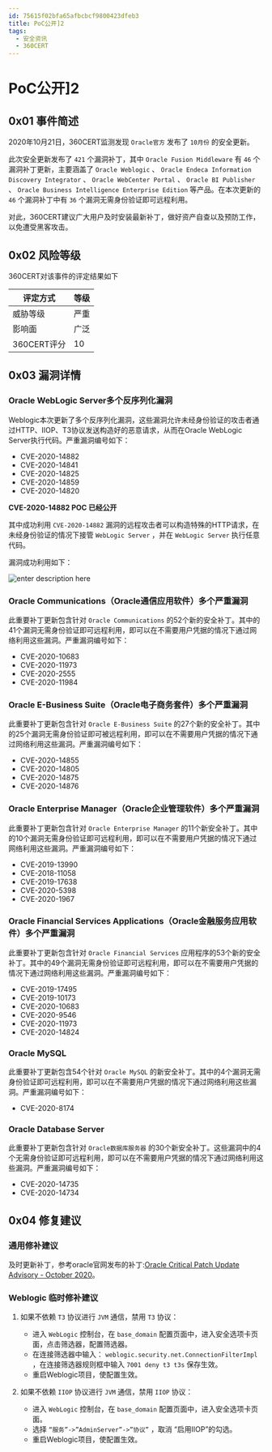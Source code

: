 ```yaml
---
id: 75615f02bfa65afbcbcf9800423dfeb3
title: PoC公开]2
tags: 
  - 安全资讯
  - 360CERT
---
```


# PoC公开]2

0x01 事件简述
---------


2020年10月21日，360CERT监测发现 `Oracle官方` 发布了 `10月份` 的安全更新。


此次安全更新发布了 `421` 个漏洞补丁，其中 `Oracle Fusion Middleware` 有 `46` 个漏洞补丁更新，主要涵盖了 `Oracle Weblogic` 、 `Oracle Endeca Information Discovery Integrator` 、 `Oracle WebCenter Portal` 、 `Oracle BI Publisher` 、 `Oracle Business Intelligence Enterprise Edition` 等产品。在本次更新的 `46` 个漏洞补丁中有 `36` 个漏洞无需身份验证即可远程利用。


对此，360CERT建议广大用户及时安装最新补丁，做好资产自查以及预防工作，以免遭受黑客攻击。


0x02 风险等级
---------


360CERT对该事件的评定结果如下




| 评定方式 | 等级 |
| --- | --- |
| 威胁等级 | 严重 |
| 影响面 | 广泛 |
| 360CERT评分 | 10 |


0x03 漏洞详情
---------


### Oracle WebLogic Server多个反序列化漏洞


Weblogic本次更新了多个反序列化漏洞，这些漏洞允许未经身份验证的攻击者通过HTTP、IIOP、T3协议发送构造好的恶意请求，从而在Oracle WebLogic Server执行代码。严重漏洞编号如下：


* CVE-2020-14882
* CVE-2020-14841
* CVE-2020-14825
* CVE-2020-14859
* CVE-2020-14820


**CVE-2020-14882 POC 已经公开**


其中成功利用 `CVE-2020-14882` 漏洞的远程攻击者可以构造特殊的HTTP请求，在未经身份验证的情况下接管 `WebLogic Server` ，并在 `WebLogic Server` 执行任意代码。


漏洞成功利用如下：


![enter description here](https://p403.ssl.qhimgs4.com/t0112fe26b08d543e67.jpeg)


### Oracle Communications（Oracle通信应用软件）多个严重漏洞


此重要补丁更新包含针对 `Oracle Communications` 的52个新的安全补丁。其中的41个漏洞无需身份验证即可远程利用，即可以在不需要用户凭据的情况下通过网络利用这些漏洞。严重漏洞编号如下：


* CVE-2020-10683
* CVE-2020-11973
* CVE-2020-2555
* CVE-2020-11984


### Oracle E-Business Suite（Oracle电子商务套件）多个严重漏洞


此重要补丁更新包含针对 `Oracle E-Business Suite` 的27个新的安全补丁。其中的25个漏洞无需身份验证即可被远程利用，即可以在不需要用户凭据的情况下通过网络利用这些漏洞。严重漏洞编号如下：


* CVE-2020-14855
* CVE-2020-14805
* CVE-2020-14875
* CVE-2020-14876


### Oracle Enterprise Manager（Oracle企业管理软件）多个严重漏洞


此重要补丁更新包含针对 `Oracle Enterprise Manager` 的11个新安全补丁。其中的10个漏洞无需身份验证即可远程利用，即可以在不需要用户凭据的情况下通过网络利用这些漏洞。严重漏洞编号如下：


* CVE-2019-13990
* CVE-2018-11058
* CVE-2019-17638
* CVE-2020-5398
* CVE-2020-1967


### Oracle Financial Services Applications（Oracle金融服务应用软件）多个严重漏洞


此重要补丁更新包含针对 `Oracle Financial Services` 应用程序的53个新的安全补丁。其中的49个漏洞无需身份验证即可远程利用，即可以在不需要用户凭据的情况下通过网络利用这些漏洞。严重漏洞编号如下：


* CVE-2019-17495
* CVE-2019-10173
* CVE-2020-10683
* CVE-2020-9546
* CVE-2020-11973
* CVE-2020-14824


### Oracle MySQL


此重要补丁更新包含54个针对 `Oracle MySQL` 的新安全补丁。其中的4个漏洞无需身份验证即可远程利用，即可以在不需要用户凭据的情况下通过网络利用这些漏洞。严重漏洞编号如下：


* CVE-2020-8174


### Oracle Database Server


此重要补丁更新包含针对 `Oracle数据库服务器` 的30个新安全补丁。这些漏洞中的4个无需身份验证即可远程利用，即可以在不需要用户凭据的情况下通过网络利用这些漏洞。严重漏洞编号如下：


* CVE-2020-14735
* CVE-2020-14734


0x04 修复建议
---------


### 通用修补建议


及时更新补丁，参考oracle官网发布的补丁:[Oracle Critical Patch Update Advisory - October 2020](https://www.oracle.com/security-alerts/cpuoct2020traditional.html)。


### Weblogic 临时修补建议


1. 如果不依赖 `T3` 协议进行 `JVM` 通信，禁用 `T3` 协议：


	* 进入 `WebLogic` 控制台，在 `base_domain` 配置页面中，进入安全选项卡页面，点击筛选器，配置筛选器。
	* 在连接筛选器中输入： `weblogic.security.net.ConnectionFilterImpl` ，在连接筛选器规则框中输入 `7001 deny t3 t3s` 保存生效。
	* 重启Weblogic项目，使配置生效。
2. 如果不依赖 `IIOP` 协议进行 `JVM` 通信，禁用 `IIOP` 协议：


	* 进入 `WebLogic` 控制台，在 `base_domain` 配置页面中，进入安全选项卡页面。
	* 选择 `“服务”->”AdminServer”->”协议”` ，取消 “启用IIOP”的勾选。
	* 重启Weblogic项目，使配置生效。


